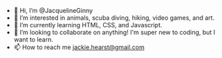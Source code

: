 - 👋 Hi, I’m @JacquelineGinny
- 👀 I’m interested in animals, scuba diving, hiking, video games, and art. 
- 🌱 I’m currently learning HTML, CSS, and Javascript.
- 💞️ I’m looking to collaborate on anything! I'm super new to coding, but I want to learn.
- 📫 How to reach me jackie.hearst@gmail.com

<!---
JacquelineGinny/JacquelineGinny is a ✨ special ✨ repository because its `README.md` (this file) appears on your GitHub profile.
You can click the Preview link to take a look at your changes.
--->
